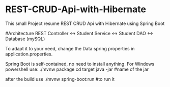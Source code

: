 # REST-CRUD-Api-with-Hibernate
This small Project resume REST CRUD Api with Hibernate using Spring Boot

#Architecture 
  REST Controller <-> Student Service <-> Student DAO <-> Database (mySQL)
  
To adapt it to your need, change the Data spring properties in application.properties.

Spring Boot is self-contained, no need to install anything.
  For Windows powershell use:
    ./mvnw package
    cd target
    java -jar #name of the jar
    
  after the build use ./mvnw spring-boot:run #to run it
    
